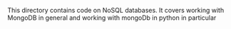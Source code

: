 This directory contains code on NoSQL databases. It covers working with MongoDB in general and working with mongoDb in python in particular

